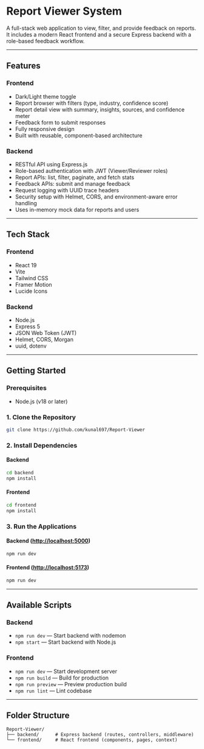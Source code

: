 # Report Viewer System

A full-stack web application to view, filter, and provide feedback on reports. It includes a modern React frontend and a secure Express backend with a role-based feedback workflow.

---

## Features

### Frontend

* Dark/Light theme toggle
* Report browser with filters (type, industry, confidence score)
* Report detail view with summary, insights, sources, and confidence meter
* Feedback form to submit responses
* Fully responsive design
* Built with reusable, component-based architecture

### Backend

* RESTful API using Express.js
* Role-based authentication with JWT (Viewer/Reviewer roles)
* Report APIs: list, filter, paginate, and fetch stats
* Feedback APIs: submit and manage feedback
* Request logging with UUID trace headers
* Security setup with Helmet, CORS, and environment-aware error handling
* Uses in-memory mock data for reports and users

---

## Tech Stack

### Frontend

* React 19
* Vite
* Tailwind CSS
* Framer Motion
* Lucide Icons

### Backend

* Node.js
* Express 5
* JSON Web Token (JWT)
* Helmet, CORS, Morgan
* uuid, dotenv

---

## Getting Started

### Prerequisites

* Node.js (v18 or later)

### 1. Clone the Repository

```bash
git clone https://github.com/kunal697/Report-Viewer
```

### 2. Install Dependencies

#### Backend

```bash
cd backend
npm install
```

#### Frontend

```bash
cd frontend
npm install
```

### 3. Run the Applications

#### Backend ([http://localhost:5000](http://localhost:5000))

```bash
npm run dev
```

#### Frontend ([http://localhost:5173](http://localhost:5173))

```bash
npm run dev
```

---

## Available Scripts

### Backend

* `npm run dev` — Start backend with nodemon
* `npm start` — Start backend with Node.js

### Frontend

* `npm run dev` — Start development server
* `npm run build` — Build for production
* `npm run preview` — Preview production build
* `npm run lint` — Lint codebase

---

## Folder Structure

```
Report-Viewer/
├── backend/      # Express backend (routes, controllers, middleware)
└── frontend/     # React frontend (components, pages, context)
```
